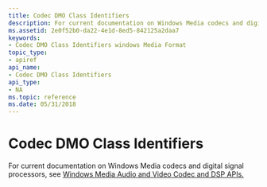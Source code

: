 ```yaml
---
title: Codec DMO Class Identifiers
description: For current documentation on Windows Media codecs and digital signal processors, see Windows Media Audio and Video Codec and DSP APIs.
ms.assetid: 2e0f52b0-da22-4e1d-8ed5-842125a2daa7
keywords:
- Codec DMO Class Identifiers windows Media Format
topic_type:
- apiref
api_name:
- Codec DMO Class Identifiers
api_type:
- NA
ms.topic: reference
ms.date: 05/31/2018
---
```


# Codec DMO Class Identifiers

For current documentation on Windows Media codecs and digital signal processors, see [Windows Media Audio and Video Codec and DSP APIs.](/previous-versions//dd464626(v=vs.85))

 

 